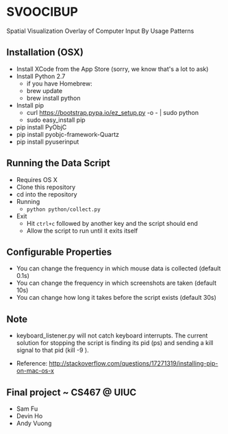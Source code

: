 # SVOOCIBUP

Spatial Visualization Overlay of Computer Input By Usage Patterns

## Installation (OSX)

* Install XCode from the App Store (sorry, we know that's a lot to ask)
* Install Python 2.7
    * if you have Homebrew:
    * brew update
    * brew install python
* Install pip
    * curl https://bootstrap.pypa.io/ez_setup.py -o - | sudo python
    * sudo easy_install pip
* pip install PyObjC       
* pip install pyobjc-framework-Quartz
* pip install pyuserinput

## Running the Data Script
* Requires OS X
* Clone this repository
* cd into the repository
* Running
    * ```python python/collect.py```
* Exit
    * Hit ```ctrl+c``` followed by another key and the script should end
    * Allow the script to run until it exits itself

## Configurable Properties
* You can change the frequency in which mouse data is collected (default 0.1s)
* You can change the frequency in which screenshots are taken (default 10s)
* You can change how long it takes before the script exists (default 30s)

## Note
* keyboard_listener.py will not catch keyboard interrupts. The current solution for stopping the script is finding its pid (ps) and sending a kill signal to that pid (kill -9 <id>).

* Reference: http://stackoverflow.com/questions/17271319/installing-pip-on-mac-os-x

## Final project ~ CS467 @ UIUC
* Sam Fu
* Devin Ho
* Andy Vuong